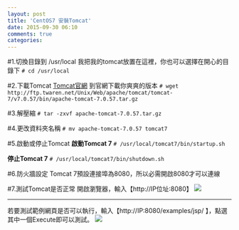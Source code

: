 ```yaml
---
layout: post
title: 'CentOS7 安裝Tomcat'
date: 2015-09-30 06:10
comments: true
categories: 
---
```

#1.切換目錄到 /usr/local
我把我的tomcat放置在這裡，你也可以選擇在開心的目錄下
`# cd /usr/local`

#2.下載Tomcat
<a href="http://tomcat.apache.org" target="_blank">Tomcat官網</a>
到官網下載你爽爽的版本
`# wget http://ftp.twaren.net/Unix/Web/apache/tomcat/tomcat-7/v7.0.57/bin/apache-tomcat-7.0.57.tar.gz`

#3.解壓縮
`# tar -zxvf apache-tomcat-7.0.57.tar.gz`

#4.更改資料夾名稱
`# mv apache-tomcat-7.0.57 tomcat7`

#5.啟動或停止Tomcat
**啟動Tomcat 7**
`# /usr/local/tomcat7/bin/startup.sh`

**停止Tomcat 7**
`# /usr/local/tomcat7/bin/shutdown.sh`

#6.防火牆設定
Tomcat 7預設連接埠為8080，所以必需開啟8080才可以連線

#7.測試Tomcat是否正常
開啟瀏覽器，輸入【http://IP位址:8080】
<img src="//imagehosting.rickyfun.net/201509/A06-01.png">

***

若要測試範例網頁是否可以執行，輸入【http://IP:8080/examples/jsp/ 】，點選其中一個Execute即可以測試。
<img src="//imagehosting.rickyfun.net/201509/A06-02.png">